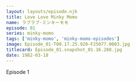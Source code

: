 ```yaml
---
layout: layouts/episode.njk
title: Love Love Minky Momo
name: ラブラブ·ミンキーモモ
episode: 01
series: minky-momo
tags: ['minky-momo', 'minky-momo-episodes']
image: Episode_01-T00.17.25.920-F25077.0003.jpg
titlecard: Episode_01.snapshot_01.16.288.jpg
date: 1982-03-18
---
```


Episode 1